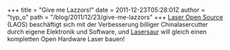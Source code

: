 +++
title = "Give me Lazzors!"
date = 2011-12-23T05:28:01Z
author = "typ_o"
path = "/blog/2011/12/23/give-me-lazzors"
+++
[Laser Open Source](https://www.laoslaser.org/) (LAOS) beschäftigt sich
mit der Verbesserung billiger Chinalasercutter durch eigene Elektronik
und Software, und [Lasersaur](https://labs.nortd.com/lasersaur/) will
gleich einen kompletten Open Hardware Laser bauen!
